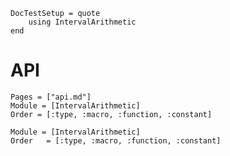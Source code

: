 ```@meta
DocTestSetup = quote
    using IntervalArithmetic
end
```

# API

```@index
Pages = ["api.md"]
Module = [IntervalArithmetic]
Order = [:type, :macro, :function, :constant]
```

```@autodocs
Module = [IntervalArithmetic]
Order   = [:type, :macro, :function, :constant]
```
